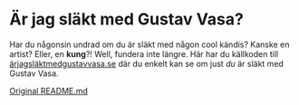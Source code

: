 # Är jag släkt med Gustav Vasa?

Har du någonsin undrad om du är släkt med någon cool kändis? Kanske en artist?
Eller, en **kung**?! Well, fundera inte längre. Här har du källkoden till
[ärjagsläktmedgustavvasa.se](https://ärjagsläktmedgustavvasa.se) där du enkelt
kan se om just *du* är släkt med Gustav Vasa.

[Original README.md](README_REACT.md)
